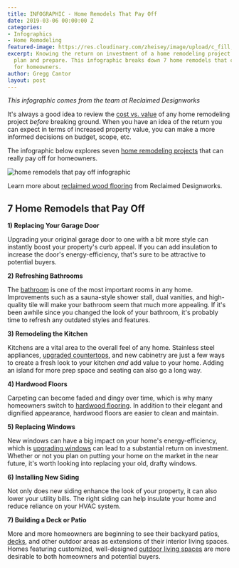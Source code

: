 ```yaml
---
title: INFOGRAPHIC - Home Remodels That Pay Off
date: 2019-03-06 00:00:00 Z
categories:
- Infographics
- Home Remodeling
featured-image: https://res.cloudinary.com/zheisey/image/upload/c_fill,h_700,w_1000/v1540494473/murray-lampert/mceachern/mceachern-kitchen-after-4.jpg
excerpt: Knowing the return on investment of a home remodeling project can help you
  plan and prepare. This infographic breaks down 7 home remodels that can pay off
  for homeowners.
author: Gregg Cantor
layout: post
---
```


_This infographic comes from the team at Reclaimed Designworks_

It's always a good idea to review the [cost vs. value](/infographic-2018-cost-vs-value-report-home-remodeling/) of any home remodeling project _before_ breaking ground. When you have an idea of the return you can expect in terms of increased property value, you can make a more informed decisions on budget, scope, etc.

The infographic below explores seven [home remodeling projects](/san-diego-remodel-project-gallery) that can really pay off for homeowners.

![home remodels that pay off infographic](https://image.slidesharecdn.com/reclaimeddesignworks-checklist-190204211208/95/home-remodels-that-pay-off-1-638.jpg?cb=1549314778)

Learn more about [reclaimed wood flooring](https://www.reclaimeddesignworks.com/products/categories/flooring) from Reclaimed Designworks.

## 7 Home Remodels that Pay Off

**1) Replacing Your Garage Door**

Upgrading your original garage door to one with a bit more style can instantly boost your property's curb appeal. If you can add insulation to increase the door's energy-efficiency, that's sure to be attractive to potential buyers.

**2) Refreshing Bathrooms**

The [bathroom](/san-diego-bathroom-remodeling-services) is one of the most important rooms in any home. Improvements such as a sauna-style shower stall, dual vanities, and high-quality tile will make your bathroom seem that much more appealing. If it's been awhile since you changed the look of your bathroom, it's probably time to refresh any outdated styles and features.

**3) Remodeling the Kitchen**

Kitchens are a vital area to the overall feel of any home. Stainless steel appliances, [upgraded countertops](/the-most-popular-materials-for-kitchen-countertops/), and new cabinetry are just a few ways to create a fresh look to your kitchen _and_ add value to your home. Adding an island for more prep space and seating can also go a long way.

**4) Hardwood Floors**

Carpeting can become faded and dingy over time, which is why many homeowners switch to [hardwood flooring](/hardwood-flooring-2015-infographic/). In addition to their elegant and dignified appearance, hardwood floors are easier to clean and maintain.

**5) Replacing Windows**

New windows can have a big impact on your home's energy-efficiency, which is [upgrading windows](/efficiency-sound-insulation-curb-appeal-with-new-windows/) can lead to a substantial return on investment. Whether or not you plan on putting your home on the market in the near future, it's worth looking into replacing your old, drafty windows.

**6) Installing New Siding**

Not only does new siding enhance the look of your property, it can also lower your utility bills. The right siding can help insulate your home and reduce reliance on your HVAC system.

**7) Building a Deck or Patio**

More and more homeowners are beginning to see their backyard patios, [decks](/the-pros-guide-to-deck-restoration/), and other outdoor areas as extensions of their interior living spaces. Homes featuring customized, well-designed [outdoor living spaces](/san-diego-outdoor-living-space-design) are more desirable to both homeowners and potential buyers. 

